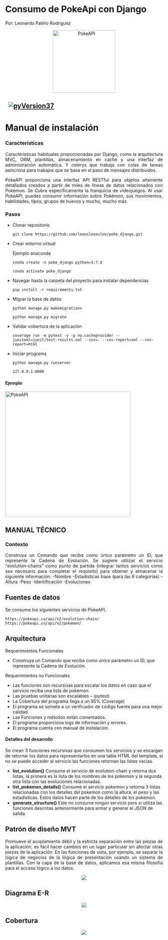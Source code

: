 #
# Consumo de PokeApi con Django
Por: Leonardo Patiño Rodriguez
<div align="center">
	<img height="200" src="https://leoesleoesleo.github.io/imagenes/django_pokeapi.png" alt="PokeAPI">
</div>  

## &nbsp; [![pyVersion37](https://img.shields.io/badge/python-3.7-blue.svg)](https://www.python.org/download/releases/3.7/)

# Manual de instalación

### Características
<p align="justify">
Características habituales proporcionadas por Django, como la arquitectura MVC, ORM, plantillas, almacenamiento en caché y una interfaz de administración automática. Y celerys que trabaja con colas de tareas asíncrona para trabajos que se basa en el paso de mensajes distribuidos.
</p>
<p align="justify">
PokeAPI proporciona una interfaz API RESTful para objetos altamente detallados creados a partir de miles de líneas de datos relacionados con Pokémon.
Se Cubre específicamente la franquicia de videojuegos. Al usar PokeAPI, puedes consumir información sobre Pokémon, sus movimientos, habilidades, tipos,
grupos de huevos y mucho, mucho más.
</p>

### Pasos

- Clonar repositorio
	```
	git clone https://github.com/leoesleoesleo/poke_django.git
	```
- Crear entorno virtual

    Ejemplo anaconda
	```
	conda create -n poke_django python=3.7.9 
	```
	```
	conda activate poke_django
	```

- Navegar hasta la carpeta del proyecto para instalar dependencias
    ```
    pip install -r requirements.txt
    ```
    
- Migrar la base de datos    
    ```
    python manage.py makemigrations
    ```
    ```
    python manage.py migrate
    ```
    
- Validar cobertura de la aplicación  
    ```
  coverage run -m pytest -v -p no:cacheprovider --junitxml=junit/test-results.xml --cov=. --cov-report=xml --cov-report=html  
    ```    
    
- Iniciar programa
    ```
    python manage.py runserver
    ```
    ```sh
    127.0.0.1:8000
    ```
#### Ejemplo
<div>
	<img height="400" src="https://leoesleoesleo.github.io/imagenes/indexpokedjango.png" alt="PokeAPI">
</div>  


##
## MANUAL TÉCNICO

### Contexto

<p align="justify">
  Construya un Comando que reciba como único parámetro un ID, 
  que represente la Cadena de Evolución. Se sugiere utilizar el servicio 
  "evolution-chains" como punto de partida 
  (integrar tantos servicios como sea necesario para completar el requisito) 
  para obtener y almacenar la siguiente información:
  -Nombre
  -Estadísticas base (para las 6 categorías)
  -Altura
  -Peso
  -Identificación
  -Evoluciones
</p>

## Fuentes de datos

Se consume los siguientes servicios de PokeAPI.  
```
https://pokeapi.co/api/v2/evolution-chain/
https://pokeapi.co/api/v2/pokemon/
```

## Arquitectura

Requerimientos Funcionales
-	Construya un Comando que reciba como único parámetro un ID, que represente la Cadena de Evolución.

Requerimientos no Funcionales
-	Las funciones son recursivas para escalar los datos en caso que el servicio reciba una lista de pokemon.
-	Las pruebas unitarias son escalables – (pytest)
-	La Cobertura del programa llega a un 95% (Coverage)
-	El programa se somete a un verificador de código fuente para una mejor calidad. 
-	Las Funciones y métodos están comentados.
-	El programa proporciona logs de información y errores.
-	El programa cuenta con manual de instalación.

#### Detalles del desarrollo

<p align="justify">
Se crean 3 funciones recursivas que consumen los servicios y se encargan de retornar los datos para representarlos en una tabla HTML del template, si no se puede acceder al servicio las funciones retornan las listas vacías.
<ul>
	<li><strong>list_evolution()</strong> Consume el servicio de evolution-chain y retorna dos listas, la primera es la lista de los nombres 
		de los pokemon y la segunda otra lista con las evoluciones relacionadas. 
	</li>
	<li><strong>list_pokemon_details()</strong> Consume el servicio pokemon y retorna 3 listas relacionadas con los detalles del pokemon como
    la altura, el peso y las estadísticas. 
		Estos datos hacen parte de los detalles de los pokemon. 
	</li>
	<li><strong>generate_structure()</strong> Este no consume ningún servicio pero si utiliza las funciones descritas anteriormente  para
		armar y generar el JSON de salida. 
	</li>
</ul>	
</p>

## Patrón de diseño MVT

<p align="justify">
Promueve el acoplamiento débil y la estricta separación entre las piezas de la aplicación, es fácil hacer cambios en un lugar particular sin afectar otras piezas de la aplicación. En las funciones de vista, por ejemplo, se separar la lógica de negocios de la lógica de presentación usando un sistema de plantillas. Con la capa de la base de datos, aplicamos esa misma filosofía para el acceso lógico a los datos.
</p>
<p align="center">
  <a href="#"><img src="https://leoesleoesleo.github.io/imagenes/patron_dise%C3%B1o.png"></a>
</p>

## Diagrama E-R

<p align="center">
  <a href="#"><img src="https://leoesleoesleo.github.io/imagenes/modelo_pokedjango.PNG"></a>
</p>

## Cobertura

<p align="center">
  <a href="#"><img src="https://leoesleoesleo.github.io/imagenes/covertura_pokedjango.PNG"></a>
</p>
